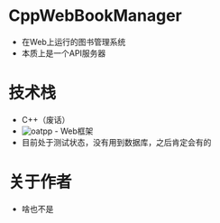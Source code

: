 # CppWebBookManager

 - 在Web上运行的图书管理系统
 - 本质上是一个API服务器

# 技术栈

 - C++（废话）
 - ![oatpp](https://oatpp.io) - Web框架
 - 目前处于测试状态，没有用到数据库，之后肯定会有的

# 关于作者

 - 啥也不是
